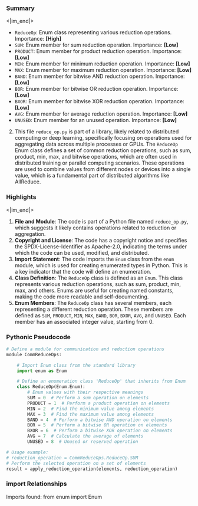 

### Summary

<|im_end|>

* `ReduceOp`: Enum class representing various reduction operations. Importance: **[High]**
* `SUM`: Enum member for sum reduction operation. Importance: **[Low]**
* `PRODUCT`: Enum member for product reduction operation. Importance: **[Low]**
* `MIN`: Enum member for minimum reduction operation. Importance: **[Low]**
* `MAX`: Enum member for maximum reduction operation. Importance: **[Low]** 
* `BAND`: Enum member for bitwise AND reduction operation. Importance: **[Low]**
* `BOR`: Enum member for bitwise OR reduction operation. Importance: **[Low]**
* `BXOR`: Enum member for bitwise XOR reduction operation. Importance: **[Low]**
* `AVG`: Enum member for average reduction operation. Importance: **[Low]**
* `UNUSED`: Enum member for an unused operation. Importance: **[Low]**

2. This file `reduce_op.py` is part of a library, likely related to distributed computing or deep learning, specifically focusing on operations used for aggregating data across multiple processes or GPUs. The `ReduceOp` Enum class defines a set of common reduction operations, such as sum, product, min, max, and bitwise operations, which are often used in distributed training or parallel computing scenarios. These operations are used to combine values from different nodes or devices into a single value, which is a fundamental part of distributed algorithms like AllReduce.

### Highlights

<|im_end|>

1. **File and Module**: The code is part of a Python file named `reduce_op.py`, which suggests it likely contains operations related to reduction or aggregation.
2. **Copyright and License**: The code has a copyright notice and specifies the SPDX-License-Identifier as Apache-2.0, indicating the terms under which the code can be used, modified, and distributed.
3. **Import Statement**: The code imports the `Enum` class from the `enum` module, which is used for creating enumerated types in Python. This is a key indicator that the code will define an enumeration.
4. **Class Definition**: The `ReduceOp` class is defined as an `Enum`. This class represents various reduction operations, such as sum, product, min, max, and others. Enums are useful for creating named constants, making the code more readable and self-documenting.
5. **Enum Members**: The `ReduceOp` class has several members, each representing a different reduction operation. These members are defined as `SUM`, `PRODUCT`, `MIN`, `MAX`, `BAND`, `BOR`, `BXOR`, `AVG`, and `UNUSED`. Each member has an associated integer value, starting from 0.

### Pythonic Pseudocode

```python
# Define a module for communication and reduction operations
module CommReduceOps:

    # Import Enum class from the standard library
    import enum as Enum

    # Define an enumeration class 'ReduceOp' that inherits from Enum
    class ReduceOp(Enum.Enum):
        # Enum values with their respective meanings
        SUM = 0  # Perform a sum operation on elements
        PRODUCT = 1  # Perform a product operation on elements
        MIN = 2  # Find the minimum value among elements
        MAX = 3  # Find the maximum value among elements
        BAND = 4  # Perform a bitwise AND operation on elements
        BOR = 5  # Perform a bitwise OR operation on elements
        BXOR = 6  # Perform a bitwise XOR operation on elements
        AVG = 7  # Calculate the average of elements
        UNUSED = 8  # Unused or reserved operation

# Usage example:
# reduction_operation = CommReduceOps.ReduceOp.SUM
# Perform the selected operation on a set of elements
result = apply_reduction_operation(elements, reduction_operation)
```


### import Relationships

Imports found:
from enum import Enum